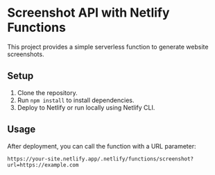 # Screenshot API with Netlify Functions

This project provides a simple serverless function to generate website screenshots.

## Setup

1. Clone the repository.
2. Run `npm install` to install dependencies.
3. Deploy to Netlify or run locally using Netlify CLI.

## Usage

After deployment, you can call the function with a URL parameter:

`https://your-site.netlify.app/.netlify/functions/screenshot?url=https://example.com`
